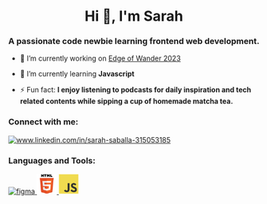 <h1 align="center">Hi 👋, I'm Sarah</h1>
<h3 align="center">A passionate code newbie learning frontend web development.</h3>

- 🔭 I’m currently working on [Edge of Wander 2023]( https://github.com/sarahjq-s/edge-of-wander-event )

- 🌱 I’m currently learning **Javascript**

- ⚡ Fun fact: **I enjoy listening to podcasts for daily inspiration and tech related contents while sipping a cup of homemade matcha tea.**

<h3 align="left">Connect with me:</h3>
<p align="left">
<a href="https://www.linkedin.com/in/sarah-saballa-315053185" target="blank"><img align="center" src="https://raw.githubusercontent.com/rahuldkjain/github-profile-readme-generator/master/src/images/icons/Social/linked-in-alt.svg" alt="www.linkedin.com/in/sarah-saballa-315053185" height="30" width="40" /></a>
</p>



<p align="left">
</p>

<h3 align="left">Languages and Tools:</h3>
<p align="left"> <a href="https://www.figma.com/" target="_blank" rel="noreferrer"> <img src="https://www.vectorlogo.zone/logos/figma/figma-icon.svg" alt="figma" width="40" height="40"/> </a> <a href="https://www.w3.org/html/" target="_blank" rel="noreferrer"> <img src="https://raw.githubusercontent.com/devicons/devicon/master/icons/html5/html5-original-wordmark.svg" alt="html5" width="40" height="40"/> </a> <a href="https://developer.mozilla.org/en-US/docs/Web/JavaScript" target="_blank" rel="noreferrer"> <img src="https://raw.githubusercontent.com/devicons/devicon/master/icons/javascript/javascript-original.svg" alt="javascript" width="40" height="40"/> </a> </p>

